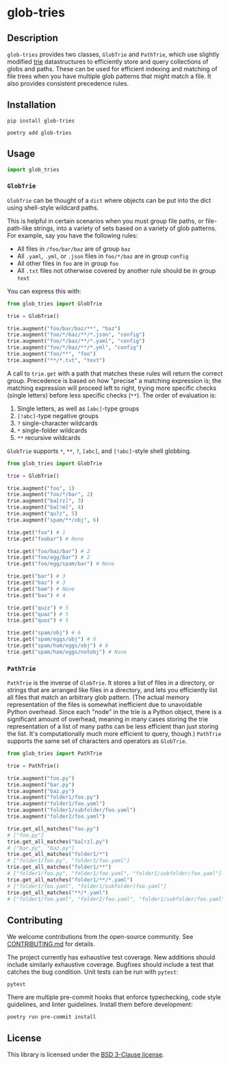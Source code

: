 # glob-tries

## Description

`glob-tries` provides two classes, `GlobTrie` and `PathTrie`, which use slightly modified [trie](https://en.wikipedia.org/wiki/Trie) datastructures to efficiently store and query collections of globs and paths. These can be used for efficient indexing and matching of file trees when you have multiple glob patterns that might match a file. It also provides consistent precedence rules.
## Installation

```
pip install glob-tries
```

```
poetry add glob-tries
```

## Usage

```python
import glob_tries
```

### `GlobTrie`

`GlobTrie` can be thought of a `dict` where objects can be put into the dict using shell-style wildcard paths.

This is helpful in certain scenarios when you must group file paths, or file-path-like strings, into a variety of sets based on a variety of glob patterns. For example, say you have the following rules:

- All files in `/foo/bar/baz` are of group `baz`
- All `.yaml`, `.yml`, or `.json` files in `foo/*/baz` are in group `config`
- All other files in `foo` are in group `foo`
- All `.txt` files not otherwise covered by another rule should be in group `text`

You can express this with:

```python
from glob_tries import GlobTrie

trie = GlobTrie()

trie.augment("foo/bar/baz/**", "baz")
trie.augment("foo/*/baz/**/*.json", "config")
trie.augment("foo/*/baz/**/*.yaml", "config")
trie.augment("foo/*/baz/**/*.yml", "config")
trie.augment("foo/**", "foo")
trie.augment("**/*.txt", "text")
```

A call to `trie.get` with a path that matches these rules will return the correct group. Precedence is based on how "precise" a matching expression is; the matching expression will proceed left to right, trying more specific checks (single letters) before less specific checks (`**`). The order of evaluation is:

1. Single letters, as well as `[abc]`-type groups
2. `[!abc]`-type negative groups
3. `?` single-character wildcards
4. `*` single-folder wildcards
5. `**` recursive wildcards

`GlobTrie` supports `*`, `**`, `?`, `[abc]`, and `[!abc]`-style shell globbing.

```python
from glob_tries import GlobTrie

trie = GlobTrie()

trie.augment("foo", 1)
trie.augment("foo/*/bar", 2)
trie.augment("ba[rz]", 3)
trie.augment("ba[!m]", 4)
trie.augment("qu?z", 5)
trie.augment("spam/**/obj", 6)

trie.get("foo") # 1
trie.get("foobar") # None

trie.get("foo/baz/bar") # 2
trie.get("foo/egg/bar") # 2
trie.get("foo/egg/spam/bar") # None

trie.get("bar") # 3
trie.get("baz") # 3
trie.get("bam") # None
trie.get("bax") # 4

trie.get("quzz") # 5
trie.get("quaz") # 5
trie.get("quoz") # 5

trie.get("spam/obj") # 6
trie.get("spam/eggs/obj") # 6
trie.get("spam/ham/eggs/obj") # 6
trie.get("spam/ham/eggs/notobj") # None
```

### `PathTrie`

`PathTrie` is the inverse of `GlobTrie`. It stores a list of files in a directory, or strings that are arranged like files in a directory, and lets you efficiently list all files that match an arbitrary glob pattern. (The actual memory representation of the files is somewhat inefficient due to unavoidable Python overhead. Since each "node" in the trie is a Python object, there is a significant amount of overhead, meaning in many cases storing the trie representation of a list of many paths can be less efficient than just storing the list. It's computationally much more efficient to query, though.) `PathTrie` supports the same set of characters and operators as `GlobTrie`.

```python
from glob_tries import PathTrie

trie = PathTrie()

trie.augment("foo.py")
trie.augment("bar.py")
trie.augment("baz.py")
trie.augment("folder1/foo.py")
trie.augment("folder1/foo.yaml")
trie.augment("folder1/subfolder/foo.yaml")
trie.augment("folder2/foo.yaml")

trie.get_all_matches("foo.py")
# ["foo.py"]
trie.get_all_matches("ba[rz].py")
# ["bar.py", "baz.py"]
trie.get_all_matches("folder1/*")
# ["folder1/foo.py", "folder1/foo.yaml"]
trie.get_all_matches("folder1/**")
# ["folder1/foo.py", "folder1/foo.yaml", "folder1/subfolder/foo.yaml"]
trie.get_all_matches("folder1/**/*.yaml")
# ["folder1/foo.yaml", "folder1/subfolder/foo.yaml"]
trie.get_all_matches("**/*.yaml")
# ["folder1/foo.yaml", "folder2/foo.yaml", "folder1/subfolder/foo.yaml"]
```

## Contributing

We welcome contributions from the open-source community. See [CONTRIBUTING.md](CONTRIBUTING.md) for details.

The project currently has exhaustive test coverage. New additions should include similarly exhaustive coverage. Bugfixes should include a test that catches the bug condition. Unit tests can be run with `pytest`:

```
pytest
```

There are multiple pre-commit hooks that enforce typechecking, code style guidelines, and linter guidelines. Install them before development:

```
poetry run pre-commit install
```

## License

This library is licensed under the [BSD 3-Clause license](LICENSE).
